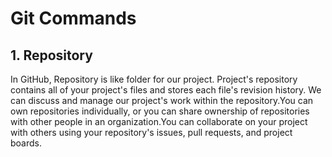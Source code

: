 # Git Commands
## 1. Repository 

In GitHub, Repository is like folder for our project. Project's repository contains all of your project's files and stores each file's revision history. We can discuss and manage our project's work within the repository.You can own repositories individually, or you can share ownership of repositories with other people in an organization.You can collaborate on your project with others using your repository's issues, pull requests, and project boards.


